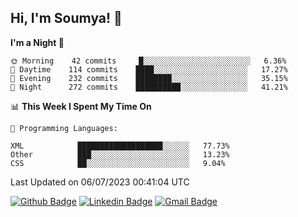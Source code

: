 ## Hi, I'm Soumya! 👋

<!--START_SECTION:waka-->
**I'm a Night 🦉** 

```text
🌞 Morning    42 commits     █░░░░░░░░░░░░░░░░░░░░░░░░   6.36% 
🌆 Daytime    114 commits    ████░░░░░░░░░░░░░░░░░░░░░   17.27% 
🌃 Evening    232 commits    ████████░░░░░░░░░░░░░░░░░   35.15% 
🌙 Night      272 commits    ██████████░░░░░░░░░░░░░░░   41.21%

```


📊 **This Week I Spent My Time On** 

```text
💬 Programming Languages: 

XML            ███████████████████░░░░░░   77.73% 
Other          ███░░░░░░░░░░░░░░░░░░░░░░   13.23% 
CSS            ██░░░░░░░░░░░░░░░░░░░░░░░   9.04%
```


 Last Updated on 06/07/2023 00:41:04 UTC
<!--END_SECTION:waka-->

[![Github Badge](https://img.shields.io/badge/-rubyruins-grey?style=for-the-badge&logo=github&logoColor=white&link=https://github.com/rubyruins/)](https://www.github.com/rubyruins/) 
[![Linkedin Badge](https://img.shields.io/badge/-Soumya%20Parekh-0072b1?style=for-the-badge&logo=Linkedin&logoColor=white&link=https://www.linkedin.com/in/Soumya-Parekh/)](https://www.linkedin.com/in/Soumya-Parekh/) 
[![Gmail Badge](https://img.shields.io/badge/-soumyaparekh.me@gmail.com-c14438?style=for-the-badge&logo=Gmail&logoColor=white&link=mailto:soumyaparekh.me@gmail.com)](mailto:soumyaparekh.me@gmail.com) 
